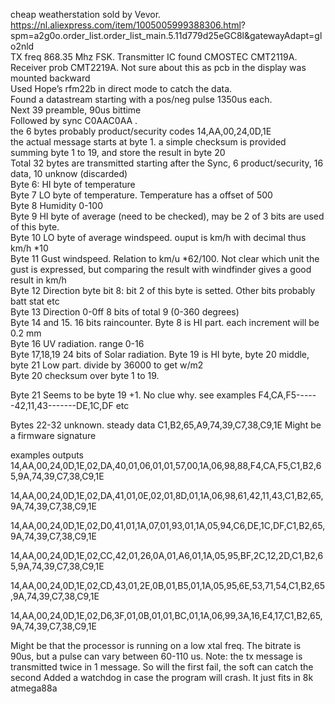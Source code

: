 cheap weatherstation sold by Vevor.<br/> 
https://nl.aliexpress.com/item/1005005999388306.html?
spm=a2g0o.order_list.order_list_main.5.11d779d25eGC8l&gatewayAdapt=glo2nld<br/>
TX freq 868.35 Mhz FSK. Transmitter IC found CMOSTEC CMT2119A.<br/>
Receiver prob CMT2219A. Not sure about this as pcb in the display was mounted backward<br/>
Used Hope’s rfm22b in direct mode to catch the data.<br/>
Found a datastream starting with a pos/neg pulse 1350us each.<br/>
Next 39 preamble, 90us bittime<br/>
Followed by sync C0AAC0AA .<br/>
the 6 bytes probably product/security codes 14,AA,00,24,0D,1E<br/>
the actual message starts at byte 1. a simple checksum is provided summing byte 1 to 19, and store the result in byte 20<br/>
Total 32 bytes are transmitted starting after the Sync, 6 product/security, 16 data, 10 unknow (discarded)<br/>
Byte 6: HI byte of temperature<br/>
Byte 7 LO byte of temperature. Temperature has a offset of 500<br/>
Byte 8 Humidity 0-100<br/>
Byte 9 HI byte of average (need to be checked), may be 2 of 3 bits are used of this byte.<br/>
Byte 10 LO byte of average windspeed. ouput is km/h with decimal thus km/h *10<br/>
Byte 11 Gust windspeed. Relation to km/u *62/100. Not clear which unit the gust is expressed, but comparing the result with windfinder gives a good result in km/h<br/>
Byte 12 Direction byte bit 8: bit 2 of this byte is setted. Other bits probably batt stat etc<br/>
Byte 13 Direction 0-0ff 8 bits of total 9 (0-360 degrees)<br/>
Byte 14 and 15. 16 bits raincounter. Byte 8 is HI part. each increment will be 0.2 mm<br/>
Byte 16 UV radiation. range 0-16<br/>
Byte 17,18,19 24 bits of Solar radiation. Byte 19 is HI byte, byte 20 middle, byte 21 Low part. divide by 36000 to get w/m2<br/>
Byte 20 checksum over byte 1 to 19.<br/>

Byte 21 Seems to be byte 19 +1. No clue why. see examples F4,CA,F5------42,11,43-------DE,1C,DF etc

Bytes 22-32 unknown. steady data C1,B2,65,A9,74,39,C7,38,C9,1E Might be a firmware signature

examples outputs 14,AA,00,24,0D,1E,02,DA,40,01,06,01,01,57,00,1A,06,98,88,F4,CA,F5,C1,B2,65,9A,74,39,C7,38,C9,1E 

14,AA,00,24,0D,1E,02,DA,41,01,0E,02,01,8D,01,1A,06,98,61,42,11,43,C1,B2,65,9A,74,39,C7,38,C9,1E 

14,AA,00,24,0D,1E,02,D0,41,01,1A,07,01,93,01,1A,05,94,C6,DE,1C,DF,C1,B2,65,9A,74,39,C7,38,C9,1E

14,AA,00,24,0D,1E,02,CC,42,01,26,0A,01,A6,01,1A,05,95,BF,2C,12,2D,C1,B2,65,9A,74,39,C7,38,C9,1E 

14,AA,00,24,0D,1E,02,CD,43,01,2E,0B,01,B5,01,1A,05,95,6E,53,71,54,C1,B2,65,9A,74,39,C7,38,C9,1E 

14,AA,00,24,0D,1E,02,D6,3F,01,0B,01,01,BC,01,1A,06,99,3A,16,E4,17,C1,B2,65,9A,74,39,C7,38,C9,1E

Might be that the processor is running on a low xtal freq. The bitrate is 90us, but a pulse can vary between 60-110 us. Note: the tx message is transmitted twice in 1 message. So will the first fail, the soft can catch the second
Added a watchdog in case the program will crash. It just fits in 8k atmega88a

